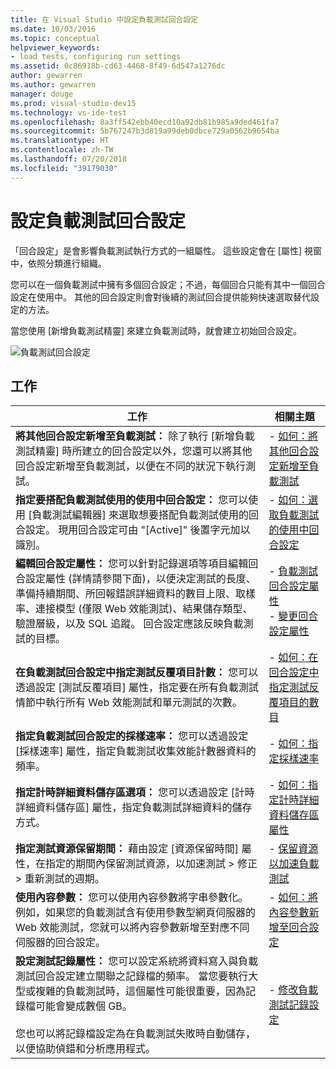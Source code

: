 ```yaml
---
title: 在 Visual Studio 中設定負載測試回合設定
ms.date: 10/03/2016
ms.topic: conceptual
helpviewer_keywords:
- load tests, configuring run settings
ms.assetid: 0c86918b-cd63-4468-8f49-6d547a1276dc
author: gewarren
ms.author: gewarren
manager: douge
ms.prod: visual-studio-dev15
ms.technology: vs-ide-test
ms.openlocfilehash: 8a3ff542ebb40ecd10a92db81b985a9ded461fa7
ms.sourcegitcommit: 5b767247b3d819a99deb0dbce729a0562b9654ba
ms.translationtype: HT
ms.contentlocale: zh-TW
ms.lasthandoff: 07/20/2018
ms.locfileid: "39179030"
---
```

# <a name="configure-load-test-run-settings"></a>設定負載測試回合設定

「回合設定」是會影響負載測試執行方式的一組屬性。 這些設定會在 [屬性] 視窗中，依照分類進行組織。

您可以在一個負載測試中擁有多個回合設定；不過，每個回合只能有其中一個回合設定在使用中。 其他的回合設定則會對後續的測試回合提供能夠快速選取替代設定的方法。

當您使用 [新增負載測試精靈] 來建立負載測試時，就會建立初始回合設定。

![負載測試回合設定](../test/media/loadtestrunsettings.png)

## <a name="tasks"></a>工作

|工作|相關主題|
|-----------|-----------------------|
|**將其他回合設定新增至負載測試：** 除了執行 [新增負載測試精靈] 時所建立的回合設定以外，您還可以將其他回合設定新增至負載測試，以便在不同的狀況下執行測試。|-   [如何：將其他回合設定新增至負載測試](../test/how-to-add-additional-run-settings-to-a-load-test.md)|
|**指定要搭配負載測試使用的使用中回合設定：** 您可以使用 [負載測試編輯器] 來選取想要搭配負載測試使用的回合設定。 現用回合設定可由 "[Active]" 後置字元加以識別。|-   [如何：選取負載測試的使用中回合設定](../test/how-to-select-the-active-run-setting-for-a-load-test.md)|
|**編輯回合設定屬性：** 您可以針對記錄選項等項目編輯回合設定屬性 (詳情請參閱下面)，以便決定測試的長度、準備持續期間、所回報錯誤詳細資料的數目上限、取樣率、連接模型 (僅限 Web 效能測試)、結果儲存類型、驗證層級，以及 SQL 追蹤。 回合設定應該反映負載測試的目標。|-   [負載測試回合設定屬性](../test/load-test-run-settings-properties.md)<br />-   [變更回合設定屬性](../test/load-test-run-settings-properties.md#LoadTestRunSettingsHowToChange)|
|**在負載測試回合設定中指定測試反覆項目計數：** 您可以透過設定 [測試反覆項目] 屬性，指定要在所有負載測試情節中執行所有 Web 效能測試和單元測試的次數。|-   [如何：在回合設定中指定測試反覆項目的數目](../test/how-to-specify-the-number-of-test-iterations-in-a-load-test.md)|
|**指定負載測試回合設定的採樣速率：** 您可以透過設定 [採樣速率] 屬性，指定負載測試收集效能計數器資料的頻率。|-   [如何：指定採樣速率](../test/how-to-specify-the-sample-rate-for-a-load-test.md)|
|**指定計時詳細資料儲存區選項：** 您可以透過設定 [計時詳細資料儲存區] 屬性，指定負載測試詳細資料的儲存方式。|-   [如何：指定計時詳細資料儲存區屬性](../test/how-to-specify-the-timing-details-storage-property-for-a-load-test.md)|
|**指定測試資源保留期間：** 藉由設定 [資源保留時間] 屬性，在指定的期間內保留測試資源，以加速測試 > 修正 > 重新測試的週期。|-   [保留資源以加速負載測試](/vsts/test/load-test/getting-started-with-performance-testing?view=vsts)|
|**使用內容參數：** 您可以使用內容參數將字串參數化。 例如，如果您的負載測試含有使用參數型網頁伺服器的 Web 效能測試，您就可以將內容參數新增至對應不同伺服器的回合設定。|-   [如何：將內容參數新增至回合設定](../test/how-to-add-context-parameters-to-a-load-test-run-setting.md)|
|**設定測試記錄屬性：** 您可以設定系統將資料寫入與負載測試回合設定建立關聯之記錄檔的頻率。 當您要執行大型或複雜的負載測試時，這個屬性可能很重要，因為記錄檔可能會變成數個 GB。<br /><br /> 您也可以將記錄檔設定為在負載測試失敗時自動儲存，以便協助偵錯和分析應用程式。|-   [修改負載測試記錄設定](../test/modify-load-test-logging-settings.md)|